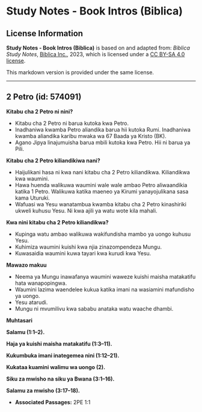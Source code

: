 # Study Notes - Book Intros (Biblica)

## License Information

**Study Notes - Book Intros (Biblica)** is based on and adapted from: _Biblica Study Notes_, [Biblica Inc.](https://www.biblica.com/), 2023, which is licensed under a [CC BY-SA 4.0 license](https://creativecommons.org/licenses/by-sa/4.0/legalcode.en).

This markdown version is provided under the same license.



--------------------------------

## 2 Petro (id: 574091)

**Kitabu cha 2 Petro ni nini?**

* Kitabu cha 2 Petro ni barua kutoka kwa Petro.
* Inadhaniwa kwamba Petro aliandika barua hii kutoka Rumi. Inadhaniwa kwamba aliandika karibu mwaka wa 67 Baada ya Kristo (BK).
* Agano Jipya linajumuisha barua mbili kutoka kwa Petro. Hii ni barua ya Pili.

**Kitabu cha 2 Petro kiliandikiwa nani?**

* Haijulikani hasa ni kwa nani kitabu cha 2 Petro kiliandikwa. Kiliandikwa kwa waumini.
* Hawa huenda walikuwa waumini wale wale ambao Petro aliwaandikia katika 1 Petro. Walikuwa katika maeneo ya Kirumi yanayojulikana sasa kama Uturuki.
* Wafuasi wa Yesu wanatambua kwamba kitabu cha 2 Petro kinashiriki ukweli kuhusu Yesu. Ni kwa ajili ya watu wote kila mahali.

**Kwa nini kitabu cha 2 Petro kiliandikwa?**

* Kupinga watu ambao walikuwa wakifundisha mambo ya uongo kuhusu Yesu.
* Kuhimiza waumini kuishi kwa njia zinazompendeza Mungu.
* Kuwasaidia waumini kuwa tayari kwa kurudi kwa Yesu.

**Mawazo makuu**

* Neema ya Mungu inawafanya waumini waweze kuishi maisha matakatifu hata wanapopingwa.
* Waumini lazima waendelee kukua katika imani na wasiamini mafundisho ya uongo.
* Yesu atarudi.
* Mungu ni mvumilivu kwa sababu anataka watu waache dhambi.

**Muhtasari**

**Salamu (1:1–2\).**

**Haja ya kuishi maisha matakatifu (1:3–11\).**

**Kukumbuka imani inategemea nini (1:12–21\).**

**Kukataa kuamini walimu wa uongo (2\).**

**Siku za mwisho na siku ya Bwana (3:1–16\).**

**Salamu za mwisho (3:17–18\).**

* **Associated Passages:** 2PE 1:1

